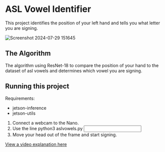 # ASL Vowel Identifier

 This project identifies the position of your left hand and tells you what letter you are signing. 

![Screenshot 2024-07-29 151645](https://github.com/user-attachments/assets/73581012-b43e-417c-a480-d1e9cc0aedb7)

## The Algorithm

The algorithm using ResNet-18 to compare the position of your hand to the dataset of asl vowels and determines which vowel you are signing.  

## Running this project
Requirements:
- jetson-inference 
- jetson-utils


1. Connect a webcam to the Nano.
2. Use the line python3 aslvowels.py <input> <output>
3. Move your head out of the frame and start signing.

[View a video explanation here](https://drive.google.com/file/d/1Nr9DLwQKojnBzSUAuSaDRL9Lil1p8nny/view?usp=sharing)
